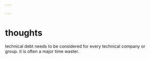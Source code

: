 ```yaml
---

---
```

# thoughts
technical debt needs to be considered for every technical company or group. it is often a major time waster.